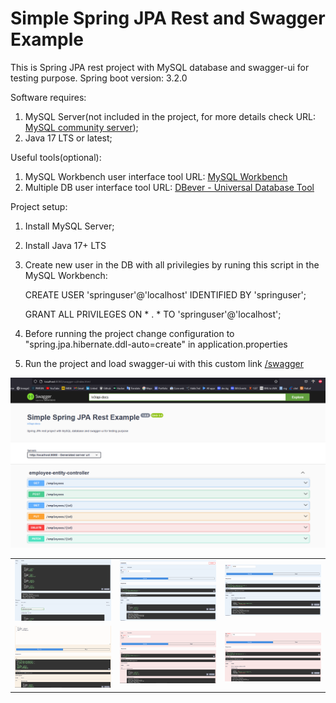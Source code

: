 # Simple Spring JPA Rest and Swagger Example

This is Spring JPA rest project with MySQL database and swagger-ui for testing purpose.
Spring boot version: 3.2.0

Software requires: 
1. MySQL Server(not included in the project, for more details check URL: [MySQL community server](https://dev.mysql.com/downloads/mysql));
2. Java 17 LTS or latest;

Useful tools(optional):
1. MySQL Workbench user interface tool URL: [MySQL Workbench](https://dev.mysql.com/downloads/workbench)
2. Multiple DB user interface tool URL: [DBever - Universal Database Tool](https://dbeaver.io/download)

Project setup:

1. Install MySQL Server;
2. Install Java 17+ LTS
3. Create new user in the DB with all privilegies by runing this script in the MySQL Workbench:

	CREATE USER 'springuser'@'localhost' IDENTIFIED BY 'springuser';

	GRANT ALL PRIVILEGES ON * . * TO 'springuser'@'localhost';

5. Before running the project change configuration to "spring.jpa.hibernate.ddl-auto=create" in application.properties
6. Run the project and load swagger-ui with this custom link [/swagger](http://localhost:8080/swagger)

<img src="images/Capture.PNG" alt="swagger-ui">

<table>
  <tr>
    <td><img src="images/Capture1.PNG" alt="swagger-ui"></td>
    <td><img src="images/Capture2.PNG" alt="swagger-ui"></td>
    <td><img src="images/Capture3.PNG" alt="swagger-ui"></td>
  </tr>
  <tr>
    <td><img src="images/Capture4.PNG" alt="swagger-ui"></td>
    <td><img src="images/Capture5.PNG" alt="swagger-ui"></td>
    <td><img src="images/Capture6.PNG" alt="swagger-ui"></td>
  </tr>
 </table>

